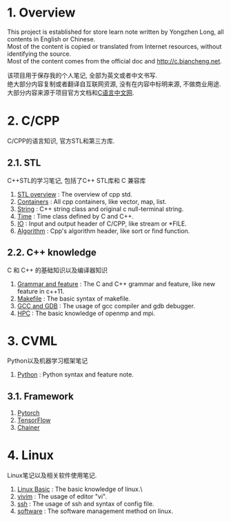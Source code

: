 # 1. Overview

This project is established for store learn note written by Yongzhen Long, all contents in English or Chinese.   
Most of the content is copied or translated from Internet resources, without identifying the source.  
Most of the content comes from the official doc and http://c.biancheng.net.  

该项目用于保存我的个人笔记, 全部为英文或者中文书写.  
绝大部分内容复制或者翻译自互联网资源, 没有在内容中标明来源, 不做商业用途.  
大部分内容来源于项目官方文档和[C语言中文网](http://c.biancheng.net).  

# 2. C/CPP

C/CPP的语言知识, 官方STL和第三方库.

## 2.1. STL

C++STL的学习笔记, 包括了C++ STL库和 C 兼容库

1. [STL overview](cpp/cppstl/cppstl.md) : The overview of cpp std.
2. [Containers](/cpp/cppstl/cppstl.md)  : All cpp containers, like vector, map, list.
3. [String](/cpp/cppstl/string.md)  : C++ string class and original c null-terminal string.
4. [Time](/cpp/cppstl/time.md)  : Time class defined by C and C++.
5. [IO](/cpp/cppstl/io.md)  : Input and output header of C/CPP, like stream or *FILE.
6. [Algorithm](cpp/cppstl/algorithm.md) : Cpp's algorithm header, like sort or find function.

## 2.2. C++ knowledge

C 和 C++ 的基础知识以及编译器知识

1. [Grammar and feature](cpp/note/cpp.md)   : The C and C++ grammar and feature, like new feature in c++11.
2. [Makefile](cpp/note/makefile.md) : The basic syntax of makefile.
3. [GCC and GDB](/cpp/note/gccgdb.md)   : The usage of gcc compiler and gdb debugger.
4. [HPC](cpp/note/hpc.md)   : The basic knowledge of openmp and mpi.


# 3. CVML

Python以及机器学习框架笔记

1. [Python](cvml/python/python.md)  : Python syntax and feature note.

## 3.1. Framework

1. [Pytorch](cvml/framework/pytorch.md) 
2. [TensorFlow](cvml/framework/tensorflow.md)
3. [Chainer](cvml/framework/chainer.md)

# 4. Linux

Linux笔记以及相关软件使用笔记.

1. [Linux Basic](linux/linuxbasic.md)   : The basic knowledge of linux.\
2. [vivim](linux/vivim.md)  : The usage of editor "vi".
3. [ssh](linux/ssh.md)  : The usage of ssh and syntax of config file.
4. [software](linux/software.md)    : The software management method on linux.